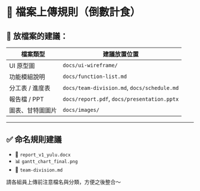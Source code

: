 # 🔼 檔案上傳規則（倒數計食）

## 📂 放檔案的建議：

| 檔案類型         | 建議放置位置     |
|------------------|------------------|
| UI 原型圖         | `docs/ui-wireframe/` |
| 功能模組說明     | `docs/function-list.md` |
| 分工表 / 進度表   | `docs/team-division.md`, `docs/schedule.md` |
| 報告檔 / PPT     | `docs/report.pdf`, `docs/presentation.pptx` |
| 圖表、甘特圖圖片 | `docs/images/` |

---

## ✅ 命名規則建議
- 📄 `report_v1_yulu.docx`
- 📊 `gantt_chart_final.png`
- 👥 `team-division.md`

請各組員上傳前注意檔名與分類，方便之後整合～
